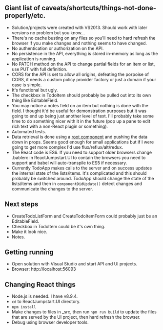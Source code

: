 ## Giant list of caveats/shortcuts/things-not-done-properly/etc.
- Solution/projects were created with VS2013. Should work with later versions no problem but you know...
- There's no cache busting on any files so you'll need to hard refresh the browser if you make changes and nothing seems to have changed.
- No authentication or authorization on the API.
- No persistence in the API, everything is stored in-memory as long as the application is running.
- No PATCH method on the API to change partial fields for an item or list, use PUT with full definition.
- CORS for the API is set to allow all origins, defeating the porpoise of CORS, it needs a custom policy provider factory or just a domain if your case is simple.
- It's functional but ugly.
- The checkbox in TodoItem should probably be pulled out into its own thing like EditableField.
- You may notice a notes field on an item but nothing is done with the field. I thought it'd be useful for demonstration purposes but it was going to end up being just another level of text. I'll probably take some time to do something nicer with it in the future (pop up a pane to edit rich text with a non-React plugin or something).
- Automated tests.
- Data retrieval is done using a [root component](https://www.javascriptstuff.com/react-ajax-best-practices/#1-root-component) and pushing the data down in props. Seems good enough for small applications but if I were going to get more complex I'd use flux/reflux/alt/redux.
- The React code is ES6. If you need to support older browsers change .bablerc in ReactJumpstart.UI to contain the browsers you need to support and babel will auto-transpile to ES5 if necessary.
- Currently TodoApp makes calls to the server and on success updates the internal state of the lists/items. It's complicated and this should probably be switched around. TodoApp should change the state of the lists/items and then in `componentDidUpdate()` detect changes and communicate the changes to the server.

## Next steps
- CreateTodoListForm and CreateTodoItemForm could probably just be an EditableField.
- Checkbox in TodoItem could be it's own thing.
- Make it look nice.
- Notes.

## Getting running
- Open solution with Visual Studio and start API and UI projects.
- Browser: http://localhost:56093

## Changing React things
- Node.js is needed. I have v8.9.4.
- `cd` to ReactJumpstart.UI directory.
- `npm install`
- Make changes to files in _src, then run `npm run build` to update the files that are served by the UI project, then hard refresh the browser.
- Debug using browser developer tools.

